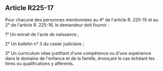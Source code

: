 ## Article R225-17

Pour chacune des personnes mentionnées au 4° de l'article R. 225-15 et au 2° de l'article R. 225-16, le
demandeur doit fournir :


1° Un extrait de l'acte de naissance ;

2° Un bulletin n° 3 du casier judiciaire ;

3° Un curriculum vitae justifiant d'une compétence ou d'une expérience dans le domaine de l'enfance et de la
famille, énonçant le cas échéant les titres ou qualifications y afférents.

